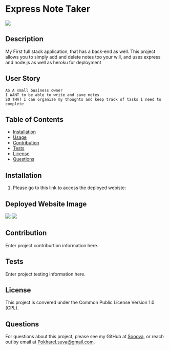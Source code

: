 # Express Note Taker
![](https://img.shields.io/badge/license-Common%20Public%20License%20Version%201.0%20(CPL)-blue?style=flat-square)
## Description
My First full stack application, that has a back-end as well. This project allows you to simply add and delete notes too your will, and uses express and node.js as well as heroku for deployment

## User Story

```
AS A small business owner
I WANT to be able to write and save notes
SO THAT I can organize my thoughts and keep track of tasks I need to complete
```



## Table of Contents
* [Installation](#installation)
* [Usage](#usage)
* [Contribution](#contribution)
* [Tests](#tests)
* [License](#license)
* [Questions](#questions)

## Installation
1. Please go to this link to access the deployed webiste:

## Deployed Website Image
![](https://i.imgur.com/q0gIOuq.png)
![](https://i.imgur.com/PNbt5Ao.png)
 

## Contribution
 Enter project contriburtion information here.

## Tests
 Enter project testing information here.

## License
This project is convered under the Common Public License Version 1.0 (CPL).

## Questions
For questions about this project, please see my GitHub at [Sooova](https://github.com/Sooova), or reach out by email at Pokharel.suva@gmail.com.
